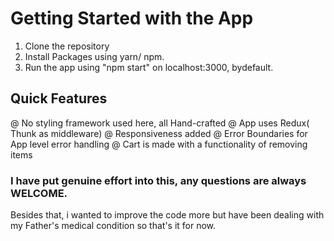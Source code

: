 # Getting Started with the App

1. Clone the repository
2. Install Packages using yarn/ npm.
3. Run the app using "npm start" on localhost:3000, bydefault.

## Quick Features

@ No styling framework used here, all Hand-crafted
@ App uses Redux( Thunk as middleware)
@ Responsiveness added
@ Error Boundaries for App level error handling
@ Cart is made with a functionality of removing items

### I have put genuine effort into this, any questions are always WELCOME.

Besides that, i wanted to improve the code more but have been dealing with my Father's medical condition so that's it for now.
